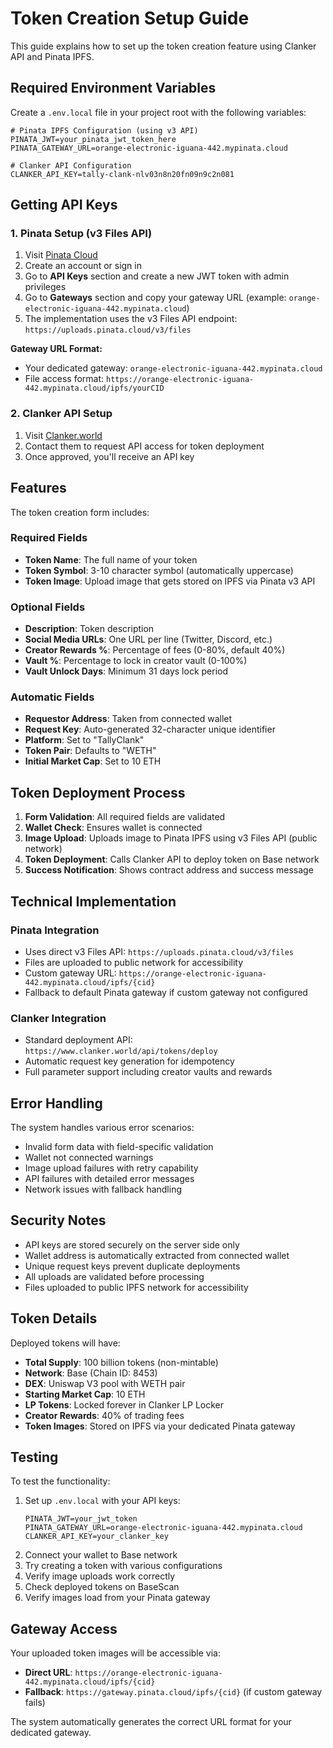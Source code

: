 # Token Creation Setup Guide

This guide explains how to set up the token creation feature using Clanker API and Pinata IPFS.

## Required Environment Variables

Create a `.env.local` file in your project root with the following variables:

```env
# Pinata IPFS Configuration (using v3 API)
PINATA_JWT=your_pinata_jwt_token_here
PINATA_GATEWAY_URL=orange-electronic-iguana-442.mypinata.cloud

# Clanker API Configuration
CLANKER_API_KEY=tally-clank-nlv03n8n20fn09n9c2n081
```

## Getting API Keys

### 1. Pinata Setup (v3 Files API)
1. Visit [Pinata Cloud](https://app.pinata.cloud)
2. Create an account or sign in
3. Go to **API Keys** section and create a new JWT token with admin privileges
4. Go to **Gateways** section and copy your gateway URL (example: `orange-electronic-iguana-442.mypinata.cloud`)
5. The implementation uses the v3 Files API endpoint: `https://uploads.pinata.cloud/v3/files`

**Gateway URL Format:**
- Your dedicated gateway: `orange-electronic-iguana-442.mypinata.cloud`
- File access format: `https://orange-electronic-iguana-442.mypinata.cloud/ipfs/yourCID`

### 2. Clanker API Setup
1. Visit [Clanker.world](https://clanker.world)
2. Contact them to request API access for token deployment
3. Once approved, you'll receive an API key

## Features

The token creation form includes:

### Required Fields
- **Token Name**: The full name of your token
- **Token Symbol**: 3-10 character symbol (automatically uppercase)
- **Token Image**: Upload image that gets stored on IPFS via Pinata v3 API

### Optional Fields
- **Description**: Token description
- **Social Media URLs**: One URL per line (Twitter, Discord, etc.)
- **Creator Rewards %**: Percentage of fees (0-80%, default 40%)
- **Vault %**: Percentage to lock in creator vault (0-100%)
- **Vault Unlock Days**: Minimum 31 days lock period

### Automatic Fields
- **Requestor Address**: Taken from connected wallet
- **Request Key**: Auto-generated 32-character unique identifier
- **Platform**: Set to "TallyClank"
- **Token Pair**: Defaults to "WETH"
- **Initial Market Cap**: Set to 10 ETH

## Token Deployment Process

1. **Form Validation**: All required fields are validated
2. **Wallet Check**: Ensures wallet is connected
3. **Image Upload**: Uploads image to Pinata IPFS using v3 Files API (public network)
4. **Token Deployment**: Calls Clanker API to deploy token on Base network
5. **Success Notification**: Shows contract address and success message

## Technical Implementation

### Pinata Integration
- Uses direct v3 Files API: `https://uploads.pinata.cloud/v3/files`
- Files are uploaded to public network for accessibility
- Custom gateway URL: `https://orange-electronic-iguana-442.mypinata.cloud/ipfs/{cid}`
- Fallback to default Pinata gateway if custom gateway not configured

### Clanker Integration
- Standard deployment API: `https://www.clanker.world/api/tokens/deploy`
- Automatic request key generation for idempotency
- Full parameter support including creator vaults and rewards

## Error Handling

The system handles various error scenarios:
- Invalid form data with field-specific validation
- Wallet not connected warnings
- Image upload failures with retry capability
- API failures with detailed error messages
- Network issues with fallback handling

## Security Notes

- API keys are stored securely on the server side only
- Wallet address is automatically extracted from connected wallet
- Unique request keys prevent duplicate deployments
- All uploads are validated before processing
- Files uploaded to public IPFS network for accessibility

## Token Details

Deployed tokens will have:
- **Total Supply**: 100 billion tokens (non-mintable)
- **Network**: Base (Chain ID: 8453)
- **DEX**: Uniswap V3 pool with WETH pair
- **Starting Market Cap**: 10 ETH
- **LP Tokens**: Locked forever in Clanker LP Locker
- **Creator Rewards**: 40% of trading fees
- **Token Images**: Stored on IPFS via your dedicated Pinata gateway

## Testing

To test the functionality:
1. Set up `.env.local` with your API keys:
   ```env
   PINATA_JWT=your_jwt_token
   PINATA_GATEWAY_URL=orange-electronic-iguana-442.mypinata.cloud
   CLANKER_API_KEY=your_clanker_key
   ```
2. Connect your wallet to Base network
3. Try creating a token with various configurations
4. Verify image uploads work correctly
5. Check deployed tokens on BaseScan
6. Verify images load from your Pinata gateway

## Gateway Access

Your uploaded token images will be accessible via:
- **Direct URL**: `https://orange-electronic-iguana-442.mypinata.cloud/ipfs/{cid}`
- **Fallback**: `https://gateway.pinata.cloud/ipfs/{cid}` (if custom gateway fails)

The system automatically generates the correct URL format for your dedicated gateway. 